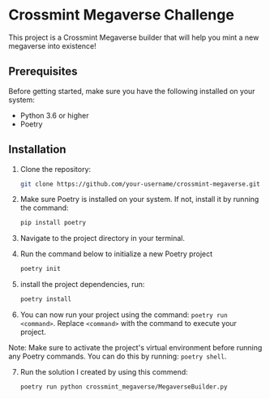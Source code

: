 # Crossmint Megaverse Challenge

This project is a Crossmint Megaverse builder that will help you mint a new megaverse into existence!

## Prerequisites

Before getting started, make sure you have the following installed on your system:

- Python 3.6 or higher
- Poetry

## Installation

1. Clone the repository:
   ```bash
   git clone https://github.com/your-username/crossmint-megaverse.git

2. Make sure Poetry is installed on your system. If not, install it by running the command:
   ```bash
   pip install poetry

3. Navigate to the project directory in your terminal.

4. Run the command below to initialize a new Poetry project
   ```bash
   poetry init

5. install the project dependencies, run:
   ```bash
   poetry install

6. You can now run your project using the command: `poetry run <command>`. Replace `<command>` with the command to execute your project.

Note: Make sure to activate the project's virtual environment before running any Poetry commands. You can do this by running: `poetry shell`.

7. Run the solution I created by using this commend:
   ```bash
   poetry run python crossmint_megaverse/MegaverseBuilder.py
